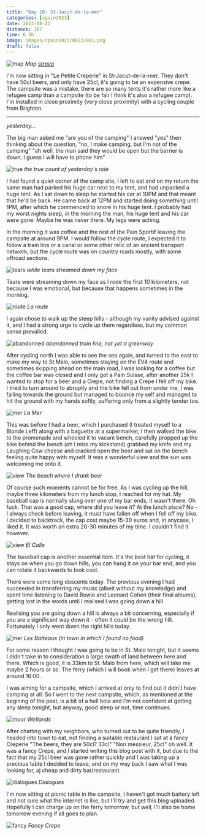 ```yaml
--- 
title: "Day 10: St-Jacut-de-la-mer"
categories: [spain2023]
date: 2023-08-22
distance: 107
time: 6.5h
image: images/spain2023/0822/001.png
draft: false
---
```


![map](/images/spain2023/0822/map.png)
*Map [strava]()*

I'm now sitting in "Le Petite Creperie" in St-Jacut-de-la-mer. They don't have
50cl beers, and only have 25cl, it's going to be an expensive crepe. The
campsite was a mistake, there are so many tents it's rather more like a
refugee camp than a campsite (to be fair I think it's also a refugee camp).
I'm installed in close proximity (very close proximity) with a cycling couple
from Brighton.

--- 

_yesterday..._

The big man asked me "are you of the camping" I answed "yes" then thinking
about the question, "no, I make camping, but I'm not of the camping" "ah well,
the man said they would be open but the barrier is down, I guess I will have
to phone him"

![true](/images/spain2023/0822/000.png)
*the true count of yesterday's ride*

I had found a quiet corner of the camp site, I left to eat and on my return
the same man had parked his huge car next to my tent, and had unpacked a huge
tent. As I sat down to sleep he started his car at 10PM and that meant that
he'd be back. He came back at 12PM and started doing something until 1PM,
after which he commenced to snore in his huge tent. I probably had my worst
nights sleep, in the morning the man, his huge tent and his car were gone.
Maybe he was never there. My legs were aching.

In the morning it was coffee and the rest of the Pain Sportif leaving the
campsite at around 9PM. I would follow the cycle route, I expected it to
follow a train line or a canal or some other relic of an ancient transport
network, but the cycle route was on country roads mostly, with some offroad
sections.

![tears](/images/spain2023/0822/001.png)
*while tears streamed down my face*

Tears were streaming down my face as I rode the first 10 kilometers, not
because I was emotional, but because that happens sometimes in the morning.

![route](/images/spain2023/0822/003.png)
*La route*


I again chose to walk up the steep hills - although my vanity advised against
it, and I had a strong urge to cycle up them regardless, but my common sense
prevailed.

![abandonned](/images/spain2023/0822/002.png)
*abandonned train line, not yet a greenway*

After cycling north I was able to see the sea again, and turned to the east to
make my way to St Malo, sometimes staying on the EV4 route and sometimes
skipping ahead on the main road, I was looking for a coffee but the coffee bar
was closed and I only got a Pain Suisse, after another 25k I wanted to stop
for a beer and a Crepe, not finding a Crepe I fell off my bike. I tried to
turn around to abruptly and the bike fell out from under me, I was falling
towards the ground but managed to bounce my self and managed to hit the ground
with my hands softly, suffering only from a slightly tender toe.

![mer](/images/spain2023/0822/004.png)
*La Mer*

This was before I had a beer, which I purchased (I treated myself to a Blonde
Leff) along with a baguette at a supermarket, I then walked the bike to the
promenade and wheeled it to vacant bench, carefully propped up the bike behind
the bench (oh I miss my kickstand) grabbed my knife and my Laughing Cow cheese
and cracked open the beer and sat on the bench feeling quite happy with
myself. It was a wonderful view and the sun was welcoming me onto it.

![view](/images/spain2023/0822/006.png)
*The beach where I drank beer*

Of course such moments cannot be for free. As I was cycling up the hill, maybe
three kilometers from my lunch stop, I reached for my hat. My baseball cap is
normally slung over one of my bar ends, it wasn't there. Oh fuck. That was a
good cap, where did you leave it? At the lunch place? No - I always check
before leaving, it must have fallen off when I fell off my bike. I decided to
backtrack, the cap cost maybe 15-30 euros and, in anycase, I liked it. It was
worth an extra 20-30 minutes of my time. I couldn't find it however. 

![view](/images/spain2023/0822/007.png)
*El Calle*

The baseball cap is another essential item. It's the best hat for cycling, it
stays on when you go down hills, you can hang it on your bar end, and you can
rotate it backwards to look cool.

There were some long descents today. The previous evening I had succeeded in
transferring my music (albeit without my knowledge) and spent time listening
to David Bowie and Leonard Cohen (their final albums), getting lost in the words
until I realised I was going down a hill.

Realising you are going down a hill
is always a bit concerning, especially if you are a significant way down it -
often it could be the _wrong_ hill. Fortunately I only went down the right
hills today.

![mer](/images/spain2023/0822/005.png)
*Les Batteaux (in town in which I found no food)*

For some reason I thought I was going to be in St. Malo tonight, but it seems
I didn't take in to consideration a large swath of land between here and
there. Which is good, it is 33km to St. Malo from here, which will take me
maybe 2 hours or so. The ferry (which I will book when I get there) leaves at
around 16:00.

I was aiming for a campsite, which I arrived at only to find out it didn't
have camping at all. So I went to the next campsite, which, as mentioned at
the begining of the post, is a bit of a hell hole and I'm not confident at
getting any sleep tonight, but anyway, good sleep or not, time continues.

![moor](/images/spain2023/0822/008.png)
*Wetlands*

After chatting with my neighbors, who turned out to be quite friendly, I
headed into town to eat, not finding a suitable restaurant I sat at a fancy
Creperie "The beers, they are 50cl? 33cl" "Non messieur, 25cl" oh well. It was
a fancy Crepe, and I started writing this blog post with it, but due to the
fact that my 25cl beer was gone rather quickly and I was taking up a precious
table I decided to leave, and on my way back I saw what I was looking for, aj
cheap and dirty bar/restaurant.

![dialogues](/images/spain2023/0822/009.png)
*Dialogues*

I'm now sitting at picnic table in the campsite, I haven't got much battery
left and not sure what the internet is like, but I'll try and get this blog
uploaded. Hopefully I can charge up on the ferry tomorrow, but well, I'll also
be home tomorrow evening if all goes to plan.

![fancy](/images/spain2023/0822/010.png)
*Fancy Crepe*





